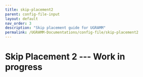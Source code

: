 ```yaml
---
title: skip-placement2
parent: config-file-input
layout: default
nav_order: 3
description: "Skip placement guide for UGRAMM"
permalink: /UGRAMM-Documentations/config-file/skip-placement2
---
```


# Skip Placement 2 --- Work in progress 